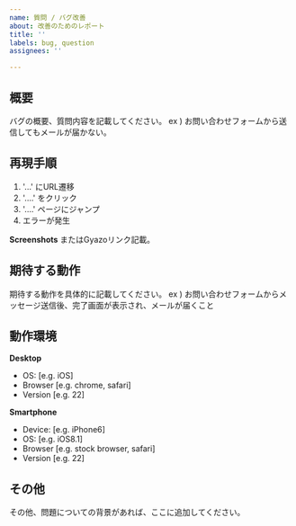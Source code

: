 ```yaml
---
name: 質問 / バグ改善
about: 改善のためのレポート
title: ''
labels: bug, question
assignees: ''

---
```


## 概要
バグの概要、質問内容を記載してください。
ex ) お問い合わせフォームから送信してもメールが届かない。

## 再現手順
1.  '...' にURL遷移
2.  '....' をクリック
3.  '....' ページにジャンプ
4. エラーが発生

**Screenshots**
またはGyazoリンク記載。


## 期待する動作
期待する動作を具体的に記載してください。
ex ) お問い合わせフォームからメッセージ送信後、完了画面が表示され、メールが届くこと

## 動作環境
**Desktop**
 - OS: [e.g. iOS]
 - Browser [e.g. chrome, safari]
 - Version [e.g. 22]

**Smartphone**
 - Device: [e.g. iPhone6]
 - OS: [e.g. iOS8.1]
 - Browser [e.g. stock browser, safari]
 - Version [e.g. 22]

## その他
その他、問題についての背景があれば、ここに追加してください。
